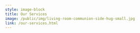 ```yaml
---
style: image-block
title: Our Services
image: /public/img/living-room-communion-side-hug-small.jpg
link: /our-services.html
---
```

